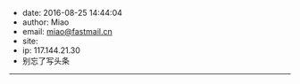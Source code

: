 - date: 2016-08-25 14:44:04
- author: Miao
- email: miao@fastmail.cn
- site: 
- ip: 117.144.21.30
- 别忘了写头条
- - - - - - - - - - - - - - - -
